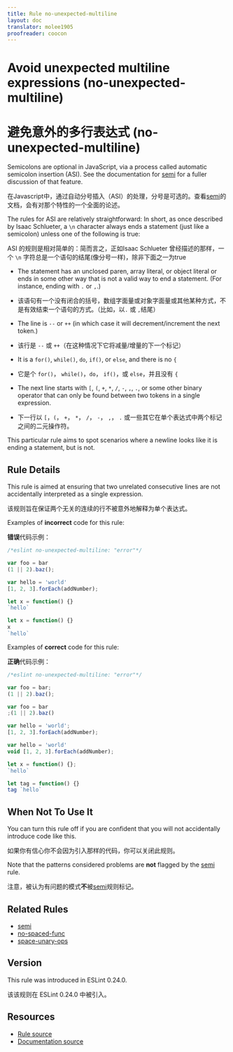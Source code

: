 ```yaml
---
title: Rule no-unexpected-multiline
layout: doc
translator: molee1905
proofreader: coocon 
---
```

<!-- Note: No pull requests accepted for this file. See README.md in the root directory for details. -->

# Avoid unexpected multiline expressions (no-unexpected-multiline)

# 避免意外的多行表达式 (no-unexpected-multiline)

Semicolons are optional in JavaScript, via a process called automatic semicolon insertion (ASI). See the documentation for [semi](./semi) for a fuller discussion of that feature.

在Javascript中，通过自动分号插入（ASI）的处理，分号是可选的。查看[semi](./semi)的文档，会有对那个特性的一个全面的论述。

The rules for ASI are relatively straightforward: In short, as once described by Isaac Schlueter, a `\n` character always ends a statement (just like a semicolon) unless one of the following is true:

ASI 的规则是相对简单的：简而言之，正如Isaac Schlueter 曾经描述的那样，一个 `\n` 字符总是一个语句的结尾(像分号一样)，除非下面之一为true

* The statement has an unclosed paren, array literal, or object literal or ends in some other way that is not a valid way to end a statement. (For instance, ending with `.` or `,`.)

* 该语句有一个没有闭合的括号，数组字面量或对象字面量或其他某种方式，不是有效结束一个语句的方式。（比如，以`.` 或 `,`结尾）

* The line is `--` or `++` (in which case it will decrement/increment the next token.)

* 该行是 `--` 或 `++`（在这种情况下它将减量/增量的下一个标记）

* It is a `for()`, `while()`, `do`, `if()`, or `else`, and there is no `{`

* 它是个 `for()`， `while()`，`do`， `if()`，或 `else`，并且没有 `{`

* The next line starts with `[`, `(`, `+`, `*`, `/`, `-`, `,`, `.`, or some other binary operator that can only be found between two tokens in a single expression.

* 下一行以 `[`，`(`， `+`， `*`， `/`， `-`， `,`， `.` 或一些其它在单个表达式中两个标记之间的二元操作符。

This particular rule aims to spot scenarios where a newline looks like it is ending a statement, but is not.

## Rule Details

This rule is aimed at ensuring that two unrelated consecutive lines are not accidentally interpreted as a single expression.

该规则旨在保证两个无关的连续的行不被意外地解释为单个表达式。

Examples of **incorrect** code for this rule:

**错误**代码示例：

```js
/*eslint no-unexpected-multiline: "error"*/

var foo = bar
(1 || 2).baz();

var hello = 'world'
[1, 2, 3].forEach(addNumber);

let x = function() {}
`hello`

let x = function() {}
x
`hello`
```

Examples of **correct** code for this rule:

**正确**代码示例：

```js
/*eslint no-unexpected-multiline: "error"*/

var foo = bar;
(1 || 2).baz();

var foo = bar
;(1 || 2).baz()

var hello = 'world';
[1, 2, 3].forEach(addNumber);

var hello = 'world'
void [1, 2, 3].forEach(addNumber);

let x = function() {};
`hello`

let tag = function() {}
tag `hello`
```

## When Not To Use It

You can turn this rule off if you are confident that you will not accidentally introduce code like this.

如果你有信心你不会因为引入那样的代码，你可以关闭此规则。

Note that the patterns considered problems are **not** flagged by the [semi](semi) rule.

注意，被认为有问题的模式**不**被[semi](semi)规则标记。

## Related Rules

* [semi](semi)
* [no-spaced-func](no-spaced-func)
* [space-unary-ops](space-unary-ops)

## Version

This rule was introduced in ESLint 0.24.0.

该该规则在 ESLint 0.24.0 中被引入。

## Resources

* [Rule source](https://github.com/eslint/eslint/tree/master/lib/rules/no-unexpected-multiline.js)
* [Documentation source](https://github.com/eslint/eslint/tree/master/docs/rules/no-unexpected-multiline.md)
